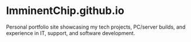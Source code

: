 # ImminentChip.github.io
Personal portfolio site showcasing my tech projects, PC/server builds, and experience in IT, support, and software development.
